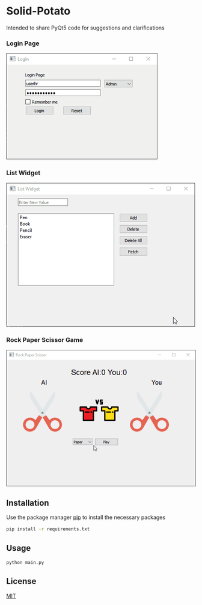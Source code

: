 # Solid-Potato

Intended to share PyQt5 code for suggestions and clarifications

### Login Page

![Login Demo Gif](assets/demo_login.gif)

### List Widget

![List Demo Gif](assets/demo_listWidget.gif)

### Rock Paper Scissor Game

![rockpaperscissorgame](assets/rockpaperscissorgame.gif)

## Installation

Use the package manager [pip](https://pip.pypa.io/en/stable/) to install the necessary packages

```bash
pip install -r requirements.txt
```

## Usage

```bash
python main.py
```

## License

[MIT](https://choosealicense.com/licenses/mit/)
